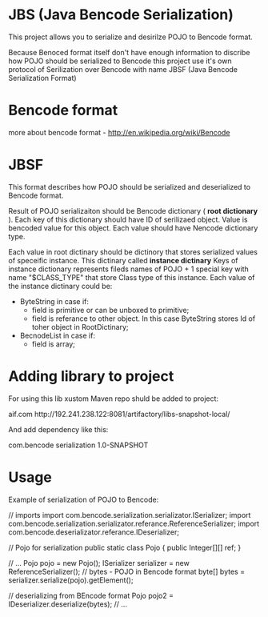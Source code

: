 JBS (Java Bencode Serialization)
=======

This project allows you to serialize and desirilze POJO to Bencode format. 

Because Benoced format itself don't have enough information to discribe how POJO should be serialized to Bencode this project use it's own protocol of Serilization over Bencode with name JBSF (Java Bencode Serialization Format)

Bencode format
=======
more about bencode format - http://en.wikipedia.org/wiki/Bencode

JBSF
=======
This format describes how POJO should be serialized and deserialized to Bencode format.

Result of POJO serializaiton should be Bencode dictionary ( __root dictionary__ ). Each key of this dictionary should have ID of serilizaed object. Value is bencoded value for this object. Each value should have Nencode dictionary type.

Each value in root dictinary should be dictinory that stores serialized values of speceific instance. This dictinary called __instance dictinary__
Keys of instance dictionary represents fileds names of POJO + 1 special key with name "$CLASS_TYPE" that store Class type of this instance. 
Each value of the instance dictinary could be:
* ByteString in case if:
  * field is primitive or can be unboxed to primitive;
  * field is referance to other object. In this case ByteString stores Id of toher object in RootDictinary;
* BecnodeList in case if:
  * field is array;
  
Adding library to project
=======
For using this lib xustom Maven repo shuld be added to project:

   <repositories>
        <repository>
            <id>aif.com</id>
            <url>http://192.241.238.122:8081/artifactory/libs-snapshot-local/</url>
        </repository>
    </repositories>

And add dependency like this:

<dependency>
    <groupId>com.bencode</groupId>
    <artifactId>serialization</artifactId>
    <version>1.0-SNAPSHOT</version>
</dependency>

Usage
=======

Example of serialization of POJO to Bencode:

// imports
import com.bencode.serialization.serializator.ISerializer;
import com.bencode.serialization.serializator.referance.ReferenceSerializer;
import com.bencode.deserializator.referance.IDeserializer;

// Pojo for serialization
public static class Pojo {
  public Integer[][] ref;
}

// ...
Pojo pojo = new Pojo();
ISerializer serializer = new ReferenceSerializer();
// bytes - POJO in Bencode format
byte[] bytes = serializer.serialize(pojo).getElement();

// deserializing from BEncode format
Pojo pojo2 = IDeserializer.deserialize(bytes);
// ...
